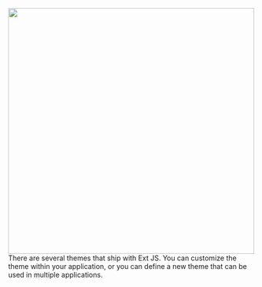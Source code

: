 <img style="float: left" src="../_Shared/diagrams/theming/theme_heirarchy.png" height="500">

There are several themes that ship with Ext JS. You can customize the theme within your application, or you can define a new theme that can be used in multiple applications.

